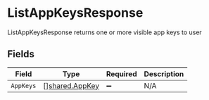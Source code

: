 # ListAppKeysResponse

ListAppKeysResponse returns one or more visible app keys to user


## Fields

| Field                                            | Type                                             | Required                                         | Description                                      |
| ------------------------------------------------ | ------------------------------------------------ | ------------------------------------------------ | ------------------------------------------------ |
| `AppKeys`                                        | [][shared.AppKey](../../models/shared/appkey.md) | :heavy_minus_sign:                               | N/A                                              |